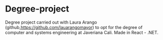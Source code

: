 # Degree-project
Degree project carried out with Laura Arango (github,https://github.com/lauarangomayor) to opt for the degree of computer and systems engineering at Javeriana Cali. Made in React - .NET.
